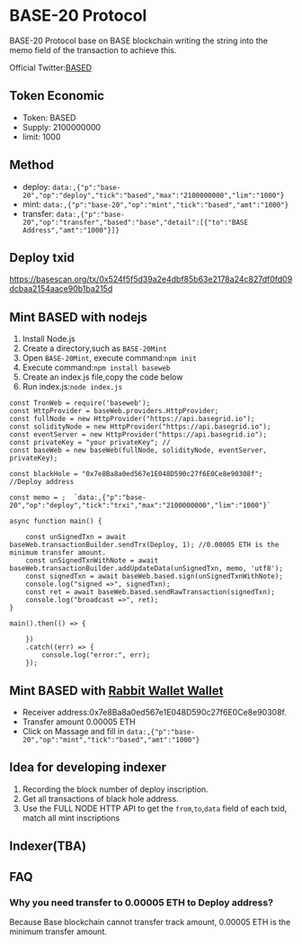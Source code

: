 # BASE-20 Protocol
BASE-20 Protocol base on BASE blockchain writing the string into the memo field of the transaction to achieve this.

Official Twitter:[BASED](https://twitter.com/@RIJAN_OnBase)

## Token Economic
 - Token: BASED
 - Supply: 2100000000
 - limit: 1000

## Method
 - deploy: `data:,{"p":"base-20","op":"deploy","tick":"based","max":"2100000000","lim":"1000"}`
 - mint: `data:,{"p":"base-20","op":"mint","tick":"based","amt":"1000"}`
 - transfer: `data:,{"p":"base-20","op":"transfer","based":"base","detail":[{"to":"BASE Address","amt":"1000"}]}`

## Deploy txid
https://basescan.org/tx/0x524f5f5d39a2e4dbf85b63e2178a24c827df0fd09dcbaa2154aace90b1ba215d

## Mint BASED with nodejs
1. Install Node.js
2. Create a directory,such as `BASE-20Mint`
3. Open `BASE-20Mint`, execute command:`npm init`
4. Execute command:`npm install baseweb `
5. Create an index.js file,copy the code below
6. Run index.js:`node index.js` 

```
const TronWeb = require('baseweb');
const HttpProvider = baseWeb.providers.HttpProvider;
const fullNode = new HttpProvider("https://api.basegrid.io");
const solidityNode = new HttpProvider("https://api.basegrid.io");
const eventServer = new HttpProvider("https://api.basegrid.io");
const privateKey = "your privateKey"; //
const baseWeb = new baseWeb(fullNode, solidityNode, eventServer, privateKey);

const blackHole = "0x7e8Ba8a0ed567e1E048D590c27f6E0Ce8e90308f";  //Deploy address

const memo = ;  `data:,{"p":"base-20","op":"deploy","tick":"trxi","max":"2100000000","lim":"1000"}`

async function main() {

    const unSignedTxn = await baseWeb.transactionBuilder.sendTrx(Deploy, 1); //0.00005 ETH is the minimum transfer amount.
    const unSignedTxnWithNote = await baseWeb.transactionBuilder.addUpdateData(unSignedTxn, memo, 'utf8');
    const signedTxn = await baseWeb.based.sign(unSignedTxnWithNote);
    console.log("signed =>", signedTxn);
    const ret = await baseWeb.based.sendRawTransaction(signedTxn);
    console.log("broadcast =>", ret);
}

main().then(() => {

    })
    .catch((err) => {
        console.log("error:", err);
    });
```

## Mint BASED with [Rabbit Wallet Wallet](https://twitter.com/Rabby_io)
 - Receiver address:0x7e8Ba8a0ed567e1E048D590c27f6E0Ce8e90308f.
 - Transfer amount 0.00005 ETH
 - Click on Massage and fill in `data:,{"p":"base-20","op":"mint","tick":"based","amt":"1000"}`



## Idea for developing indexer
1. Recording the block number of deploy inscription.
2. Get all transactions of black hole address.
3. Use the FULL NODE HTTP API to get the `from`,`to`,`data` field of each txid, match all mint inscriptions


## Indexer(TBA)

## FAQ

### Why you need transfer to 0.00005 ETH to Deploy address?
Because Base blockchain cannot transfer track amount, 0.00005 ETH is the minimum transfer amount.




